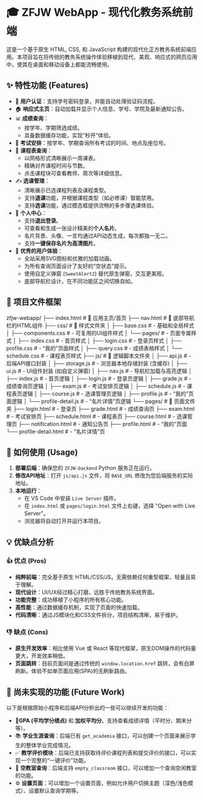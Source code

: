 # 🎓 ZFJW WebApp - 现代化教务系统前端

这是一个基于原生 HTML, CSS, 和 JavaScript 构建的现代化正方教务系统前端应用。本项目旨在将传统的教务系统操作体验移植到现代、美观、响应式的网页应用中，使其在桌面和移动设备上都能流畅使用。

## ✨ 特性功能 (Features)

-   🔐 **用户认证**：支持学号密码登录，并能自动处理验证码流程。
-   🏠 **响应式主页**：自动加载并显示个人信息、学号、学院及最新通知公告。
-   📊 **成绩查询**：
    -   按学年、学期筛选成绩。
    -   具备数据缓存功能，实现“秒开”体验。
-   📝 **考试安排**：按学年、学期查询所有考试的时间、地点及座位号。
-   📅 **课程表查询**：
    -   以网格形式清晰展示一周课表。
    -   精确对齐课程时间与节数。
    -   点击课程块可查看教师、周次等详细信息。
-   ✍️ **选课管理**：
    -   清晰展示已选课程列表及课程类型。
    -   支持**退课**功能，并根据课程类型（如必修课）智能禁用。
    -   支持**选课**功能，通过模态框提供流畅的多步骤选课体验。
-   👤 **个人中心**：
    -   支持**退出登录**。
    -   可查看和生成一张设计精美的**个人名片**。
    -   名片背景、头像、一言均通过API动态生成，每次都独一无二。
    -   支持**一键保存名片为高清图片**。
-   🎨 **优秀的用户体验**：
    * 全站采用SVG图标和优雅的加载动画。
    * 为所有查询页面设计了友好的“空状态”提示。
    * 使用自定义弹窗 (`SweetAlert2`) 替代原生弹窗，交互更美观。
    * 底部导航栏设计，在不同功能区之间切换自如。

## 📂 项目文件框架
zfjw-webapp/
├── index.html                 # 🏫 应用主页/首页
├── nav.html                   # 🧭 底部导航栏的HTML组件
├── css/                       # 🎨 样式文件夹
│   ├── base.css               #   - 基础和全局样式
│   ├── components.css         #   - 可复用的UI组件样式
│   └── pages/                 #   - 页面专属样式
│       ├── index.css          #   - 首页样式
│       ├── login.css          #   - 登录页样式
│       ├── profile.css        #   - “我的”页面样式
│       ├── query.css          #   - 成绩表格样式
│       └── schedule.css       #   - 课程表页样式
├── js/                        # 🚀 逻辑脚本文件夹
│   ├── api.js                 #   - 后端API接口封装
│   ├── storage.js             #   - 浏览器本地存储封装 (含缓存)
│   ├── ui.js                  #   - UI组件封装 (如自定义弹窗)
│   ├── nav.js                 #   - 导航栏加载与高亮逻辑
│   ├── index.js               #   - 首页逻辑
│   ├── login.js               #   - 登录页逻辑
│   ├── grade.js               #   - 成绩查询页逻辑
│   ├── exam.js                #   - 考试安排页逻辑
│   ├── schedule.js            #   - 课程表页逻辑
│   ├── course.js              #   - 选课管理页逻辑
│   ├── profile.js             #   - “我的”页面逻辑
│   └── profile-detail.js      #   - “名片详情”页逻辑
└── pages/                     # 📄 页面文件夹
    ├── login.html             #   - 登录页
    ├── grade.html             #   - 成绩查询页
    ├── exam.html              #   - 考试安排页
    ├── schedule.html          #   - 课程表页
    ├── course.html            #   - 选课管理页
    ├── notification.html      #   - 通知公告页
    ├── profile.html           #   - “我的”页面
    └── profile-detail.html    #   - “名片详情”页
## 🚀 如何使用 (Usage)

1.  **部署后端**：确保您的 `ZFJW-backend` Python 服务正在运行。
2.  **修改API地址**：打开 `js/api.js` 文件，将 `BASE_URL` 修改为您后端服务的实际地址。
3.  **本地运行**：
    * 在 VS Code 中安装 `Live Server` 插件。
    * 在 `index.html` 或 `pages/login.html` 文件上右键，选择 "Open with Live Server"。
    * 浏览器将自动打开并运行本项目。

## 💡 优缺点分析

### 👍 优点 (Pros)

* **纯粹前端**：完全基于原生 HTML/CSS/JS，无需依赖任何重型框架，轻量且易于理解。
* **现代设计**：UI/UX经过精心打磨，远胜于传统教务系统界面。
* **功能完整**：成功移植了小程序的所有核心功能。
* **高性能**：通过数据缓存机制，实现了页面的快速加载。
* **代码清晰**：通过JS模块化和CSS文件拆分，项目结构清晰，易于维护。

### 👎 缺点 (Cons)

* **原生开发效率**：相比使用 Vue 或 React 等现代框架，原生DOM操作的代码量更大，开发效率稍低。
* **页面跳转**：目前页面间是通过传统的 `window.location.href` 跳转，会有白屏刷新。体验不如单页面应用(SPA)的无刷新路由。

## 🚧 尚未实现的功能 (Future Work)

以下是根据原始小程序和后端API分析出的一些可以继续开发的功能：
* 💯**GPA (平均学分绩点)** 和 **加权平均分**。支持查看成绩详情（平时分、期末分等）。
* 📚 **学业生涯查询**：后端已有 `get_academia` 接口，可以创建一个页面来展示学生的整体学业完成情况。
* ✅ **教学评价模块**：后端已支持获取待评价课程列表和提交评价的接口，可以实现一个完整的“一键评价”功能。
* 🏢 **空教室查询**：后端支持 `empty_classroom` 接口，可以增加一个查询空闲教室的功能。
* ⚙️ **设置页面**：可以增加一个设置页面，例如允许用户切换主题（深色/浅色模式）、设置默认查询学期等。
